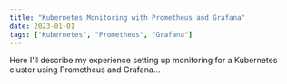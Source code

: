 ```yaml
---
title: "Kubernetes Monitoring with Prometheus and Grafana"
date: 2023-01-01
tags: ["Kubernetes", "Prometheus", "Grafana"]
---
```


Here I'll describe my experience setting up monitoring for a Kubernetes cluster using Prometheus and Grafana...